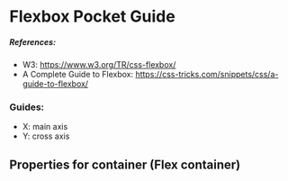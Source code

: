 # Flexbox Pocket Guide

##### References:
- W3: https://www.w3.org/TR/css-flexbox/
- A Complete Guide to Flexbox: https://css-tricks.com/snippets/css/a-guide-to-flexbox/

### Guides:
- X: main axis
- Y: cross axis

## Properties for container (Flex container)
```scss



```

